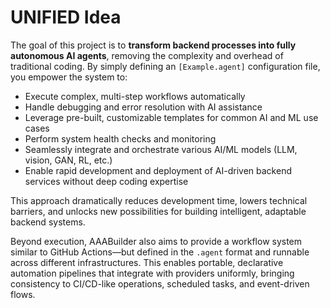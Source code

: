 UNIFIED Idea
============

The goal of this project is to **transform backend processes into fully autonomous AI agents**, removing the complexity and overhead of traditional coding. By simply defining an `[Example.agent]` configuration file, you empower the system to:

- Execute complex, multi-step workflows automatically  
- Handle debugging and error resolution with AI assistance  
- Leverage pre-built, customizable templates for common AI and ML use cases  
- Perform system health checks and monitoring  
- Seamlessly integrate and orchestrate various AI/ML models (LLM, vision, GAN, RL, etc.)  
- Enable rapid development and deployment of AI-driven backend services without deep coding expertise  

This approach dramatically reduces development time, lowers technical barriers, and unlocks new possibilities for building intelligent, adaptable backend systems.

Beyond execution, AAABuilder also aims to provide a workflow system similar to GitHub Actions—but defined in the `.agent` format and runnable across different infrastructures. This enables portable, declarative automation pipelines that integrate with providers uniformly, bringing consistency to CI/CD-like operations, scheduled tasks, and event-driven flows.


